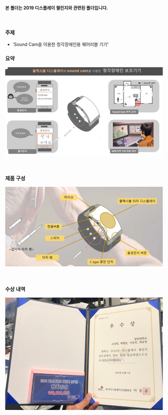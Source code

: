 **본 폴더는 2019 디스플레이 챌린지와 관련된 폴더입니다.**


　
  　
  　
  　
  　
  
### 주제
- 'Sound Cam을 이용한 청각장애인용 웨어러블 기기'
　
　
 　
  　
### 요약


![summary](images/summary.PNG)

　
 　
  　
   　


### 제품 구성

 ![config](images/config.PNG)
 
　
 　
  　
   　


### 수상 내역


 ![award](images/수상.PNG)
